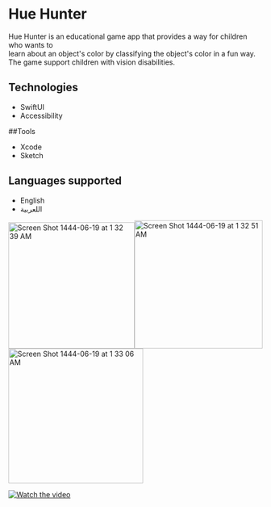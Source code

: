 # Hue Hunter

Hue Hunter is an educational game app that provides a way for children who wants to </br>
learn about an object's color by classifying the object's color in a fun way.
</br>The game support children with vision disabilities.

## Technologies
- SwiftUI </br>
- Accessibility </br>

##Tools
- Xcode </br>
- Sketch </br>

## Languages supported
- English </br>
- اللعربية </br>


<img width="250" alt="Screen Shot 1444-06-19 at 1 32 39 AM" src="https://user-images.githubusercontent.com/90142160/211932350-c8d75b3c-38dc-4e1d-b00a-8dc373684eb2.png"><img width="254" alt="Screen Shot 1444-06-19 at 1 32 51 AM" src="https://user-images.githubusercontent.com/90142160/211932478-034d87e8-3a1a-40e3-b4d7-f477a7070649.png"><img width="267" alt="Screen Shot 1444-06-19 at 1 33 06 AM" src="https://user-images.githubusercontent.com/90142160/211932580-b66ecdb8-d7f3-44df-af60-90b6aa3c2ecf.png">
 
 [![Watch the video]()]([https://youtu.be/vt5fpE0bzSY](https://kapwi.ng/w/WzqIQ2k5VM))
 
